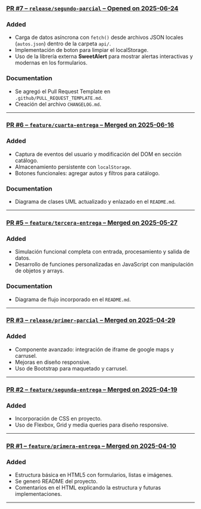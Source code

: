 ### [PR #7 – `release/segundo-parcial` – Opened on 2025-06-24](https://github.com/AgustinOlivarez/Prog-web-1/pull/7)

### Added
- Carga de datos asíncrona con `fetch()` desde archivos JSON locales (`autos.json`) dentro de la carpeta `api/`.
- Implementación de boton para limpiar el localStorage.
- Uso de la librería externa **SweetAlert** para mostrar alertas interactivas y modernas en los formularios.

### Documentation
- Se agregó el Pull Request Template en `.github/PULL_REQUEST_TEMPLATE.md`.
- Creación del archivo `CHANGELOG.md`.

---

### [PR #6 – `feature/cuarta-entrega` – Merged on 2025-06-16](https://github.com/AgustinOlivarez/Prog-web-1/pull/6)

### Added
- Captura de eventos del usuario y modificación del DOM en sección catálogo.
- Almacenamiento persistente con `localStorage`.
- Botones funcionales: agregar autos y filtros para catálogo.

### Documentation
- Diagrama de clases UML actualizado y enlazado en el `README.md`.

---
### [PR #5 – `feature/tercera-entrega` – Merged on 2025-05-27](https://github.com/AgustinOlivarez/Prog-web-1/pull/5)

### Added
- Simulación funcional completa con entrada, procesamiento y salida de datos.
- Desarrollo de funciones personalizadas en JavaScript con manipulación de objetos y arrays.

### Documentation
- Diagrama de flujo incorporado en el `README.md`.

---

### [PR #3 – `release/primer-parcial` – Merged on 2025-04-29](https://github.com/AgustinOlivarez/Prog-web-1/pull/3)

### Added
- Componente avanzado: integración de iframe de google maps y carrusel.
- Mejoras en diseño responsive.
- Uso de Bootstrap para maquetado y carrusel.

---

### [PR #2 – `feature/segunda-entrega` – Merged on 2025-04-19](https://github.com/AgustinOlivarez/Prog-web-1/pull/2)

### Added
- Incorporación de CSS en proyecto.
- Uso de Flexbox, Grid y media queries para diseño responsive.

---

### [PR #1 – `feature/primera-entrega` – Merged on 2025-04-10](https://github.com/AgustinOlivarez/Prog-web-1/pull/1)

### Added
- Estructura básica en HTML5 con formularios, listas e imágenes.
- Se generó README del proyecto.
- Comentarios en el HTML explicando la estructura y futuras implementaciones.

---